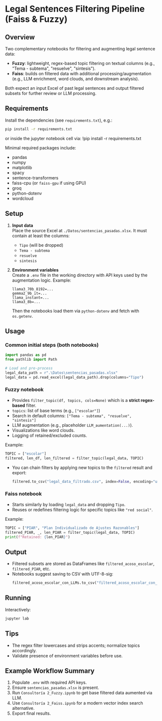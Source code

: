 # Legal Sentences Filtering Pipeline (Faiss & Fuzzy)

## Overview
Two complementary notebooks for filtering and augmenting legal sentence data:
- **Fuzzy**: lightweight, regex-based topic filtering on textual columns (e.g., "Tema - subtema", "resuelve", "sintesis").
- **Faiss**: builds on filtered data with additional processing/augmentation (e.g., LLM enrichment, word clouds, and downstream analysis).

Both expect an input Excel of past legal sentences and output filtered subsets for further review or LLM processing.

## Requirements

Install the dependencies (see `requirements.txt`), e.g.:

```sh
pip install -r requirements.txt
```

or inside the jupyter notebook cell via: !pip install -r requirements.txt

Minimal required packages include:
- pandas
- numpy
- matplotlib
- spacy
- sentence-transformers
- faiss-cpu (or `faiss-gpu` if using GPU)
- groq
- python-dotenv
- wordcloud

## Setup

1. **Input data**  
   Place the source Excel at `./Datos/sentencias_pasadas.xlsx`. It must contain at least the columns:
   - `Tipo` (will be dropped)
   - `Tema - subtema`
   - `resuelve`
   - `sintesis`

2. **Environment variables**  
   Create a `.env` file in the working directory with API keys used by the augmentation logic. Example:
   ```env
   llama3_70b_8192=...
   gemma2_9b_it=...
   llama_instant=...
   llama3_8b=...
   ```
   Then the notebooks load them via `python-dotenv` and fetch with `os.getenv`.

## Usage

### Common initial steps (both notebooks)

```python
import pandas as pd
from pathlib import Path

# Load and pre-process
legal_data_path = r".\Datos\sentencias_pasadas.xlsx"
legal_data = pd.read_excel(legal_data_path).drop(columns="Tipo")
```

### Fuzzy notebook
 
  - Provides `filter_topic(df, topics, cols=None)` which is a **strict regex-based** filter.
  - `topics`: list of base terms (e.g., `["escolar"]`)
  - Search in default columns: `["Tema - subtema", "resuelve", "sintesis"]`   
  - LLM augmentation (e.g., placeholder `LLM_aumentation(...)`).
  - Visualizations like word clouds.
  - Logging of retained/excluded counts.


Example:
```python
TOPIC = ["escolar"]
filtered, len_df, len_filtered = filter_topic(legal_data, TOPIC)
```

- You can chain filters by applying new topics to the `filtered` result and export:
  ```python
  filtered.to_csv("legal_data_filtrado.csv", index=False, encoding="utf-8-sig")
  ```

### Faiss notebook

- Starts similarly by loading `legal_data` and dropping `Tipo`.
- Reuses or redefines filtering logic for specific topics like `"red social"`.

Example:
```python
TOPIC = ["PIAR", "Plan Individualizado de Ajustes Razonables"]
filtered_PIAR, _, len_PIAR = filter_topic(legal_data, TOPIC)
print(f"Retained: {len_PIAR}")
```

## Output

- Filtered subsets are stored as DataFrames like `filtered_acoso_escolar`, `filtered_PIAR`, etc.
- Notebooks suggest saving to CSV with UTF-8-sig:
  ```python
  filtered_acoso_escolar_con_LLMs.to_csv("filtered_acoso_escolar_con_LLMs.csv", encoding="utf-8-sig")
  ```

## Running

Interactively:
```sh
jupyter lab
```

## Tips

- The regex filter lowercases and strips accents; normalize topics accordingly.
- Validate presence of environment variables before use.

## Example Workflow Summary

1. Populate `.env` with required API keys.
2. Ensure `sentencias_pasadas.xlsx` is present.
3. Run `Consultoría 2_Fuzzy.ipynb` to get base filtered data aumented via LLM.
4. Use `Consultoría 2_Faiss.ipynb` for a modern vector index search alternative.
5. Export final results.
